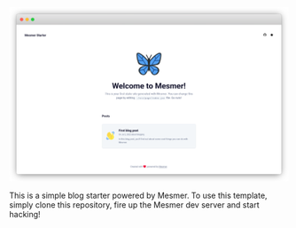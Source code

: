 ![Mesmer Starter][1]

[1]: https://raw.githubusercontent.com/hacksparr0w/mesmer-starter/main/banner.png

This is a simple blog starter powered by Mesmer. To use this template, simply
clone this repository, fire up the Mesmer dev server and start hacking!
